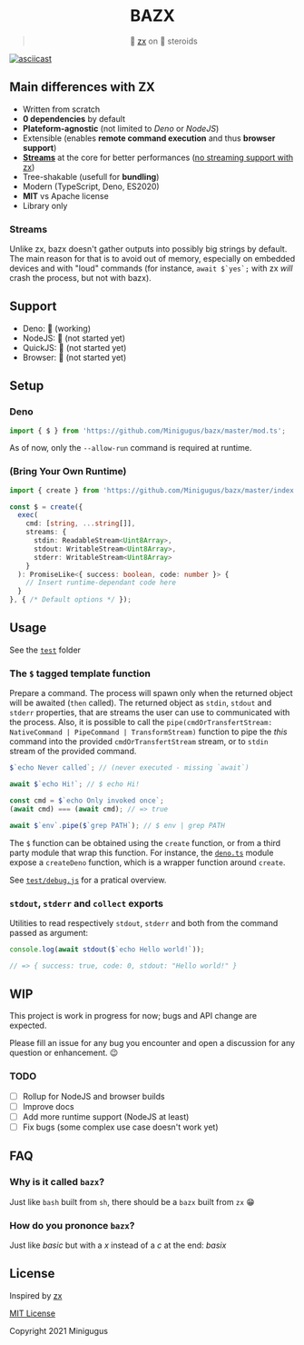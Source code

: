 <center>
<h1>BAZX</h1>

> 🐚️ [zx](https://github.com/google/zx) on 💊️ steroids
</center>

[![asciicast](https://asciinema.org/a/ydfYbBXFyDDyDOeSPormkjEo6.svg)](https://asciinema.org/a/ydfYbBXFyDDyDOeSPormkjEo6)

## Main differences with ZX

 * Written from scratch
 * **0 dependencies** by default
 * **Plateform-agnostic** (not limited to *Deno* or *NodeJS*)
 * Extensible (enables **remote command execution** and thus **browser support**)
 * [**Streams**](#streams) at the core for better performances ([no streaming support with zx](https://github.com/google/zx/issues/14#issuecomment-841672494))
 * Tree-shakable (usefull for **bundling**)
 * Modern (TypeScript, Deno, ES2020)
 * **MIT** vs Apache license
 * Library only

### Streams

Unlike zx, bazx doesn't gather outputs into possibly big strings by default. The main reason for that is to avoid out of memory, especially on embedded devices and with "loud" commands (for instance, ``await $`yes`;`` with zx *will* crash the process, but not with bazx).

## Support

 * Deno: 🐥️ (working)
 * NodeJS: 🥚️ (not started yet)
 * QuickJS: 🥚️ (not started yet)
 * Browser: 🥚️ (not started yet)

## Setup

### Deno

```js
import { $ } from 'https://github.com/Minigugus/bazx/master/mod.ts';
```

As of now, only the `--allow-run` command is required at runtime.

### (Bring Your Own Runtime)

```ts
import { create } from 'https://github.com/Minigugus/bazx/master/index.ts'; // `index.ts` is isomorphic, `mod.ts` is Deno only

const $ = create({
  exec(
    cmd: [string, ...string[]],
    streams: {
      stdin: ReadableStream<Uint8Array>,
      stdout: WritableStream<Uint8Array>,
      stderr: WritableStream<Uint8Array>
    }
  ): PromiseLike<{ success: boolean, code: number }> {
    // Insert runtime-dependant code here
  }
}, { /* Default options */ });
```

## Usage

See the [`test`](test/) folder

### The `$` tagged template function

Prepare a command. The process will spawn only when the returned object will be awaited (`then` called). The returned object as `stdin`, `stdout` and `stderr` properties, that are streams the user can use to communicated with the process. Also, it is possible to call the `pipe(cmdOrTransfertStream: NativeCommand | PipeCommand | TransformStream)` function to pipe the *this* command into the provided `cmdOrTransfertStream` stream, or to `stdin` stream of the provided command.

```js
$`echo Never called`; // (never executed - missing `await`)

await $`echo Hi!`; // $ echo Hi!

const cmd = $`echo Only invoked once`;
(await cmd) === (await cmd); // => true

await $`env`.pipe($`grep PATH`); // $ env | grep PATH
```

The `$` function can be obtained using the `create` function, or from a third party module that wrap this function. For instance, the [`deno.ts`](deno.ts) module expose a `createDeno` function, which is a wrapper function around `create`.

See [`test/debug.js`](test/debug.js) for a pratical overview.

### `stdout`, `stderr` and `collect` exports

Utilities to read respectively `stdout`, `stderr` and both from the command passed as argument:

```js
console.log(await stdout($`echo Hello world!`));

// => { success: true, code: 0, stdout: "Hello world!" }
```

## WIP

This project is work in progress for now; bugs and API change are expected.

Please fill an issue for any bug you encounter and open a discussion for any question or enhancement. :wink:

### TODO

 * [ ] Rollup for NodeJS and browser builds
 * [ ] Improve docs
 * [ ] Add more runtime support (NodeJS at least)
 * [ ] Fix bugs (some complex use case doesn't work yet)

## FAQ

### Why is it called `bazx`?

Just like `bash` built from `sh`, there should be a `bazx` built from `zx` 😁️

### How do you prononce `bazx`?

Just like *basic* but with a *x* instead of a *c* at the end: *basix*

## License

Inspired by [zx](https://github.com/google/zx)

[MIT License](LICENSE)

Copyright 2021 Minigugus
